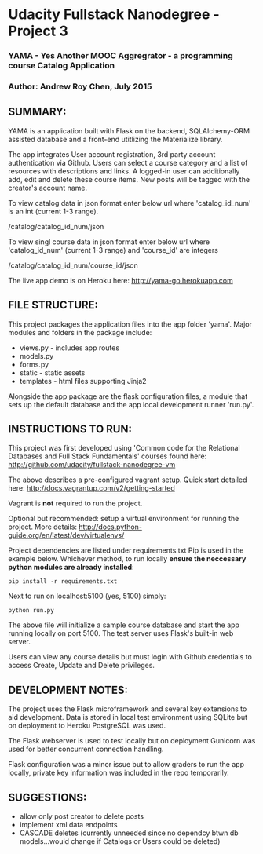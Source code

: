 Udacity Fullstack Nanodegree - Project 3
=====================================================
### YAMA - Yes Another MOOC Aggregrator - a programming course Catalog Application ###
### Author: Andrew Roy Chen, July 2015 ###



SUMMARY:
-----------------------------------------------------
YAMA is an application built with Flask on the backend, SQLAlchemy-ORM assisted database and a front-end utitlizing the Materialize library.

The app integrates User account registration, 3rd party account authentication via Github. Users can select a course category and a list of resources with descriptions and links. A logged-in user can additionally add, edit and delete these course items.  New posts will be tagged with the creator's account name.

To view catalog data in json format enter below url where 'catalog_id_num' is an int (current 1-3 range).

/catalog/catalog_id_num/json

To view singl course data in json format enter below url where 'catalog_id_num' (current 1-3 range) and 'course_id' are integers

/catalog/catalog_id_num/course_id/json

The live app demo is on Heroku here:
http://yama-go.herokuapp.com



FILE STRUCTURE:
-----------------------------------------------------
This project packages the application files into the app folder 'yama'. Major modules and folders in the package include:
* views.py - includes app routes
* models.py
* forms.py
* static - static assets
* templates - html files supporting Jinja2

Alongside the app package are the flask configuration files, a module that sets up the default database and the app local development runner 'run.py'.



INSTRUCTIONS TO RUN:
-----------------------------------------------------
This project was first developed using 'Common code for the Relational Databases and Full Stack Fundamentals' courses found here:
http://github.com/udacity/fullstack-nanodegree-vm

The above describes a pre-configured vagrant setup. Quick start detailed here:
http://docs.vagrantup.com/v2/getting-started

Vagrant is **not** required to run the project.

Optional but recommended: setup a virtual environment for running the project. More details:
http://docs.python-guide.org/en/latest/dev/virtualenvs/

Project dependencies are listed under requirements.txt
Pip is used in the example below.
Whichever method, to run locally **ensure the neccessary python modules are already installed**:
```
pip install -r requirements.txt
```

Next to run on localhost:5100 (yes, 5100) simply:
```
python run.py
```

The above file will initialize a sample course database and start the app running locally on port 5100.
The test server uses Flask's built-in web server.

Users can view any course details but must login with Github credentials to access Create, Update and Delete privileges.



DEVELOPMENT NOTES:
-----------------------------------------------------
The project uses the Flask microframework and several key extensions to aid development. Data is stored in local test environment using SQLite but on deployment to Heroku PostgreSQL was used.

The Flask webserver is used to test locally but on deployment Gunicorn was used for better concurrent connection handling.

Flask configuration was a minor issue but to allow graders to run the app locally, private key information was included in the repo temporarily.


SUGGESTIONS:
-----------------------------------------------------
* allow only post creator to delete posts
* implement xml data endpoints
* CASCADE deletes (currently unneeded since no dependcy btwn db models...would change if Catalogs or Users could be deleted)
